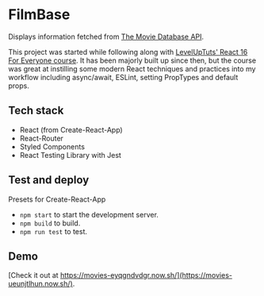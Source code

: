 # FilmBase
Displays information fetched from [The Movie Database API](https://www.themoviedb.org/).

This project was started while following along with [LevelUpTuts' React 16 For Everyone course](https://www.leveluptutorials.com/tutorials/react-16-for-everyone). It has been majorly built up since then, but the course was great at instilling some modern React techniques and practices into my workflow including async/await, ESLint, setting PropTypes and default props.

## Tech stack
- React (from Create-React-App)
- React-Router
- Styled Components
- React Testing Library with Jest

## Test and deploy
Presets for Create-React-App

- `npm start` to start the development server.
- `npm build` to build.
- `npm run test` to test.

## Demo
[Check it out at https://movies-eyqgndvdgr.now.sh/](https://movies-ueunjtlhun.now.sh/).
